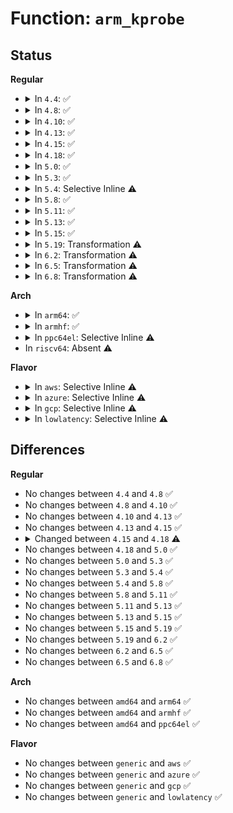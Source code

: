 # Function: <code>arm_kprobe</code>

## Status
<b>Regular</b>
<ul>
<li>
<details>
<summary>In <code>4.4</code>: ✅</summary>

```c
void arm_kprobe(struct kprobe *kp);
```

**Collision:** Unique Static

**Inline:** No

**Transformation:** False

**Instances:**

```
In kernel/kprobes.c (ffffffff8112d930)
Location: kernel/kprobes.c:968
Inline: False
Direct callers:
  - kernel/kprobes.c:enable_kprobe
  - kernel/kprobes.c:write_enabled_file_bool
```
**Symbols:**

```
ffffffff8112d930-ffffffff8112da07: arm_kprobe (STB_LOCAL)
```
</details>
</li>
<li>
<details>
<summary>In <code>4.8</code>: ✅</summary>

```c
void arm_kprobe(struct kprobe *kp);
```

**Collision:** Unique Static

**Inline:** No

**Transformation:** False

**Instances:**

```
In kernel/kprobes.c (ffffffff81135b90)
Location: kernel/kprobes.c:968
Inline: False
Direct callers:
  - kernel/kprobes.c:write_enabled_file_bool
  - kernel/kprobes.c:enable_kprobe
```
**Symbols:**

```
ffffffff81135b90-ffffffff81135c67: arm_kprobe (STB_LOCAL)
```
</details>
</li>
<li>
<details>
<summary>In <code>4.10</code>: ✅</summary>

```c
void arm_kprobe(struct kprobe *kp);
```

**Collision:** Unique Static

**Inline:** No

**Transformation:** False

**Instances:**

```
In kernel/kprobes.c (ffffffff8113f910)
Location: kernel/kprobes.c:968
Inline: False
Direct callers:
  - kernel/kprobes.c:write_enabled_file_bool
  - kernel/kprobes.c:enable_kprobe
```
**Symbols:**

```
ffffffff8113f910-ffffffff8113f9e7: arm_kprobe (STB_LOCAL)
```
</details>
</li>
<li>
<details>
<summary>In <code>4.13</code>: ✅</summary>

```c
void arm_kprobe(struct kprobe *kp);
```

**Collision:** Unique Static

**Inline:** No

**Transformation:** False

**Instances:**

```
In kernel/kprobes.c (ffffffff81140db0)
Location: kernel/kprobes.c:1014
Inline: False
Direct callers:
  - kernel/kprobes.c:write_enabled_file_bool
  - kernel/kprobes.c:enable_kprobe
```
**Symbols:**

```
ffffffff81140db0-ffffffff81140e7c: arm_kprobe (STB_LOCAL)
```
</details>
</li>
<li>
<details>
<summary>In <code>4.15</code>: ✅</summary>

```c
void arm_kprobe(struct kprobe *kp);
```

**Collision:** Unique Static

**Inline:** No

**Transformation:** False

**Instances:**

```
In kernel/kprobes.c (ffffffff8114dc50)
Location: kernel/kprobes.c:1016
Inline: False
Direct callers:
  - kernel/kprobes.c:write_enabled_file_bool
  - kernel/kprobes.c:enable_kprobe
```
**Symbols:**

```
ffffffff8114dc50-ffffffff8114dd1c: arm_kprobe (STB_LOCAL)
```
</details>
</li>
<li>
<details>
<summary>In <code>4.18</code>: ✅</summary>

```c
int arm_kprobe(struct kprobe *kp);
```

**Collision:** Unique Static

**Inline:** No

**Transformation:** False

**Instances:**

```
In kernel/kprobes.c (ffffffff8115c790)
Location: kernel/kprobes.c:1038
Inline: False
Direct callers:
  - kernel/kprobes.c:write_enabled_file_bool
  - kernel/kprobes.c:enable_kprobe
```
**Symbols:**

```
ffffffff8115c790-ffffffff8115c8ae: arm_kprobe (STB_LOCAL)
```
</details>
</li>
<li>
<details>
<summary>In <code>5.0</code>: ✅</summary>

```c
int arm_kprobe(struct kprobe *kp);
```

**Collision:** Unique Static

**Inline:** No

**Transformation:** False

**Instances:**

```
In kernel/kprobes.c (ffffffff811694a0)
Location: kernel/kprobes.c:1053
Inline: False
Direct callers:
  - kernel/kprobes.c:write_enabled_file_bool
  - kernel/kprobes.c:enable_kprobe
```
**Symbols:**

```
ffffffff811694a0-ffffffff811695be: arm_kprobe (STB_LOCAL)
```
</details>
</li>
<li>
<details>
<summary>In <code>5.3</code>: ✅</summary>

```c
int arm_kprobe(struct kprobe *kp);
```

**Collision:** Unique Static

**Inline:** No

**Transformation:** False

**Instances:**

```
In kernel/kprobes.c (ffffffff81176340)
Location: kernel/kprobes.c:1038
Inline: False
Direct callers:
  - kernel/kprobes.c:write_enabled_file_bool
  - kernel/kprobes.c:enable_kprobe
```
**Symbols:**

```
ffffffff81176340-ffffffff81176462: arm_kprobe (STB_LOCAL)
```
</details>
</li>
<li>
<details>
<summary>In <code>5.4</code>: Selective Inline ⚠️</summary>

```c
int arm_kprobe(struct kprobe *kp);
```

**Collision:** Unique Static

**Inline:** Selective

**Transformation:** False

**Instances:**

```
In kernel/kprobes.c (ffffffff81182240)
Location: kernel/kprobes.c:1083
Inline: True
Direct callers:
  - kernel/kprobes.c:write_enabled_file_bool
  - kernel/kprobes.c:enable_kprobe
```
**Symbols:**

```
ffffffff81182240-ffffffff81182381: arm_kprobe (STB_LOCAL)
```
</details>
</li>
<li>
<details>
<summary>In <code>5.8</code>: ✅</summary>

```c
int arm_kprobe(struct kprobe *kp);
```

**Collision:** Unique Static

**Inline:** No

**Transformation:** False

**Instances:**

```
In kernel/kprobes.c (ffffffff81196210)
Location: kernel/kprobes.c:1099
Inline: False
Direct callers:
  - kernel/kprobes.c:arm_all_kprobes
  - kernel/kprobes.c:enable_kprobe
  - kernel/kprobes.c:register_aggr_kprobe
```
**Symbols:**

```
ffffffff81196210-ffffffff811962bd: arm_kprobe (STB_LOCAL)
```
</details>
</li>
<li>
<details>
<summary>In <code>5.11</code>: ✅</summary>

```c
int arm_kprobe(struct kprobe *kp);
```

**Collision:** Unique Static

**Inline:** No

**Transformation:** False

**Instances:**

```
In kernel/kprobes.c (ffffffff81192fa0)
Location: kernel/kprobes.c:1122
Inline: False
Direct callers:
  - kernel/kprobes.c:arm_all_kprobes
  - kernel/kprobes.c:enable_kprobe
  - kernel/kprobes.c:register_aggr_kprobe
```
**Symbols:**

```
ffffffff81192fa0-ffffffff8119304d: arm_kprobe (STB_LOCAL)
```
</details>
</li>
<li>
<details>
<summary>In <code>5.13</code>: ✅</summary>

```c
int arm_kprobe(struct kprobe *kp);
```

**Collision:** Unique Static

**Inline:** No

**Transformation:** False

**Instances:**

```
In kernel/kprobes.c (ffffffff81193f20)
Location: kernel/kprobes.c:1123
Inline: False
Direct callers:
  - kernel/kprobes.c:write_enabled_file_bool
  - kernel/kprobes.c:enable_kprobe
  - kernel/kprobes.c:register_aggr_kprobe
```
**Symbols:**

```
ffffffff81193f20-ffffffff81194064: arm_kprobe (STB_LOCAL)
```
</details>
</li>
<li>
<details>
<summary>In <code>5.15</code>: ✅</summary>

```c
int arm_kprobe(struct kprobe *kp);
```

**Collision:** Unique Static

**Inline:** No

**Transformation:** False

**Instances:**

```
In kernel/kprobes.c (ffffffff811bcdd0)
Location: kernel/kprobes.c:1133
Inline: False
Direct callers:
  - kernel/kprobes.c:write_enabled_file_bool
  - kernel/kprobes.c:enable_kprobe
  - kernel/kprobes.c:register_aggr_kprobe
```
**Symbols:**

```
ffffffff811bcdd0-ffffffff811bcf0b: arm_kprobe (STB_LOCAL)
```
</details>
</li>
<li>
<details>
<summary>In <code>5.19</code>: Transformation ⚠️</summary>

```c
int arm_kprobe(struct kprobe *kp);
```

**Collision:** Unique Static

**Inline:** No

**Transformation:** True

**Instances:**

```
In kernel/kprobes.c (0)
Location: kernel/kprobes.c:1163
Inline: False
Direct callers:
  - kernel/kprobes.c:write_enabled_file_bool
  - kernel/kprobes.c:enable_kprobe
  - kernel/kprobes.c:register_kprobe
  - kernel/kprobes.c:register_aggr_kprobe
```
**Symbols:**

```
ffffffff811f02f0-ffffffff811f0445: arm_kprobe (STB_LOCAL)
ffffffff81e645c9-ffffffff81e645e6: arm_kprobe.cold (STB_LOCAL)
```
</details>
</li>
<li>
<details>
<summary>In <code>6.2</code>: Transformation ⚠️</summary>

```c
int arm_kprobe(struct kprobe *kp);
```

**Collision:** Unique Static

**Inline:** No

**Transformation:** True

**Instances:**

```
In kernel/kprobes.c (0)
Location: kernel/kprobes.c:1160
Inline: False
Direct callers:
  - kernel/kprobes.c:write_enabled_file_bool
  - kernel/kprobes.c:enable_kprobe
  - kernel/kprobes.c:register_kprobe
  - kernel/kprobes.c:register_aggr_kprobe
```
**Symbols:**

```
ffffffff81236e50-ffffffff81236fa5: arm_kprobe (STB_LOCAL)
ffffffff8205c6d3-ffffffff8205c6f0: arm_kprobe.cold (STB_LOCAL)
```
</details>
</li>
<li>
<details>
<summary>In <code>6.5</code>: Transformation ⚠️</summary>

```c
int arm_kprobe(struct kprobe *kp);
```

**Collision:** Unique Static

**Inline:** No

**Transformation:** True

**Instances:**

```
In kernel/kprobes.c (0)
Location: kernel/kprobes.c:1160
Inline: False
Direct callers:
  - kernel/kprobes.c:write_enabled_file_bool
  - kernel/kprobes.c:enable_kprobe
  - kernel/kprobes.c:register_kprobe
  - kernel/kprobes.c:register_aggr_kprobe
```
**Symbols:**

```
ffffffff8124df10-ffffffff8124e062: arm_kprobe (STB_LOCAL)
ffffffff820db030-ffffffff820db045: arm_kprobe.cold (STB_LOCAL)
```
</details>
</li>
<li>
<details>
<summary>In <code>6.8</code>: Transformation ⚠️</summary>

```c
int arm_kprobe(struct kprobe *kp);
```

**Collision:** Unique Static

**Inline:** No

**Transformation:** True

**Instances:**

```
In kernel/kprobes.c (0)
Location: kernel/kprobes.c:1160
Inline: False
Direct callers:
  - kernel/kprobes.c:write_enabled_file_bool
  - kernel/kprobes.c:enable_kprobe
  - kernel/kprobes.c:register_kprobe
  - kernel/kprobes.c:register_aggr_kprobe
```
**Symbols:**

```
ffffffff81267e40-ffffffff81267f92: arm_kprobe (STB_LOCAL)
ffffffff821b6d86-ffffffff821b6d9b: arm_kprobe.cold (STB_LOCAL)
```
</details>
</li>
</ul>
<b>Arch</b>
<ul>
<li>
<details>
<summary>In <code>arm64</code>: ✅</summary>

```c
int arm_kprobe(struct kprobe *kp);
```

**Collision:** Unique Static

**Inline:** No

**Transformation:** False

**Instances:**

```
In kernel/kprobes.c (ffff8000101f6998)
Location: kernel/kprobes.c:1083
Inline: False
Direct callers:
  - kernel/kprobes.c:write_enabled_file_bool
  - kernel/kprobes.c:enable_kprobe
```
**Symbols:**

```
ffff8000101f6998-ffff8000101f6a14: arm_kprobe (STB_LOCAL)
```
</details>
</li>
<li>
<details>
<summary>In <code>armhf</code>: ✅</summary>

```c
int arm_kprobe(struct kprobe *kp);
```

**Collision:** Unique Static

**Inline:** No

**Transformation:** False

**Instances:**

```
In kernel/kprobes.c (c04379a8)
Location: kernel/kprobes.c:1083
Inline: False
Direct callers:
  - kernel/kprobes.c:write_enabled_file_bool
  - kernel/kprobes.c:enable_kprobe
```
**Symbols:**

```
c04379a8-c0437a2c: arm_kprobe (STB_LOCAL)
```
</details>
</li>
<li>
<details>
<summary>In <code>ppc64el</code>: Selective Inline ⚠️</summary>

```c
int arm_kprobe(struct kprobe *kp);
```

**Collision:** Unique Static

**Inline:** Selective

**Transformation:** False

**Instances:**

```
In kernel/kprobes.c (c00000000026df90)
Location: kernel/kprobes.c:1083
Inline: True
Direct callers:
  - kernel/kprobes.c:write_enabled_file_bool
  - kernel/kprobes.c:enable_kprobe
```
**Symbols:**

```
c00000000026df90-c00000000026e184: arm_kprobe (STB_LOCAL)
```
</details>
</li>
<li>
In <code>riscv64</code>: Absent ⚠️
</li>
</ul>
<b>Flavor</b>
<ul>
<li>
<details>
<summary>In <code>aws</code>: Selective Inline ⚠️</summary>

```c
int arm_kprobe(struct kprobe *kp);
```

**Collision:** Unique Static

**Inline:** Selective

**Transformation:** False

**Instances:**

```
In kernel/kprobes.c (ffffffff8117a860)
Location: kernel/kprobes.c:1083
Inline: True
Direct callers:
  - kernel/kprobes.c:write_enabled_file_bool
  - kernel/kprobes.c:enable_kprobe
```
**Symbols:**

```
ffffffff8117a860-ffffffff8117a9a1: arm_kprobe (STB_LOCAL)
```
</details>
</li>
<li>
<details>
<summary>In <code>azure</code>: Selective Inline ⚠️</summary>

```c
int arm_kprobe(struct kprobe *kp);
```

**Collision:** Unique Static

**Inline:** Selective

**Transformation:** False

**Instances:**

```
In kernel/kprobes.c (ffffffff8116da00)
Location: kernel/kprobes.c:1083
Inline: True
Direct callers:
  - kernel/kprobes.c:write_enabled_file_bool
  - kernel/kprobes.c:enable_kprobe
```
**Symbols:**

```
ffffffff8116da00-ffffffff8116db41: arm_kprobe (STB_LOCAL)
```
</details>
</li>
<li>
<details>
<summary>In <code>gcp</code>: Selective Inline ⚠️</summary>

```c
int arm_kprobe(struct kprobe *kp);
```

**Collision:** Unique Static

**Inline:** Selective

**Transformation:** False

**Instances:**

```
In kernel/kprobes.c (ffffffff81178630)
Location: kernel/kprobes.c:1083
Inline: True
Direct callers:
  - kernel/kprobes.c:write_enabled_file_bool
  - kernel/kprobes.c:enable_kprobe
```
**Symbols:**

```
ffffffff81178630-ffffffff81178771: arm_kprobe (STB_LOCAL)
```
</details>
</li>
<li>
<details>
<summary>In <code>lowlatency</code>: Selective Inline ⚠️</summary>

```c
int arm_kprobe(struct kprobe *kp);
```

**Collision:** Unique Static

**Inline:** Selective

**Transformation:** False

**Instances:**

```
In kernel/kprobes.c (ffffffff81185f00)
Location: kernel/kprobes.c:1083
Inline: True
Direct callers:
  - kernel/kprobes.c:write_enabled_file_bool
  - kernel/kprobes.c:enable_kprobe
```
**Symbols:**

```
ffffffff81185f00-ffffffff81186041: arm_kprobe (STB_LOCAL)
```
</details>
</li>
</ul>

## Differences
<b>Regular</b>
<ul>
<li>
No changes between <code>4.4</code> and <code>4.8</code> ✅
</li>
<li>
No changes between <code>4.8</code> and <code>4.10</code> ✅
</li>
<li>
No changes between <code>4.10</code> and <code>4.13</code> ✅
</li>
<li>
No changes between <code>4.13</code> and <code>4.15</code> ✅
</li>
<li>
<details>
<summary>Changed between <code>4.15</code> and <code>4.18</code> ⚠️</summary>
<ul>
<li>
<b>Return type changed. </b>
<code>void</code> ➡️ <code>int</code>
</li>
</ul>
</details>
</li>
<li>
No changes between <code>4.18</code> and <code>5.0</code> ✅
</li>
<li>
No changes between <code>5.0</code> and <code>5.3</code> ✅
</li>
<li>
No changes between <code>5.3</code> and <code>5.4</code> ✅
</li>
<li>
No changes between <code>5.4</code> and <code>5.8</code> ✅
</li>
<li>
No changes between <code>5.8</code> and <code>5.11</code> ✅
</li>
<li>
No changes between <code>5.11</code> and <code>5.13</code> ✅
</li>
<li>
No changes between <code>5.13</code> and <code>5.15</code> ✅
</li>
<li>
No changes between <code>5.15</code> and <code>5.19</code> ✅
</li>
<li>
No changes between <code>5.19</code> and <code>6.2</code> ✅
</li>
<li>
No changes between <code>6.2</code> and <code>6.5</code> ✅
</li>
<li>
No changes between <code>6.5</code> and <code>6.8</code> ✅
</li>
</ul>
<b>Arch</b>
<ul>
<li>
No changes between <code>amd64</code> and <code>arm64</code> ✅
</li>
<li>
No changes between <code>amd64</code> and <code>armhf</code> ✅
</li>
<li>
No changes between <code>amd64</code> and <code>ppc64el</code> ✅
</li>
</ul>
<b>Flavor</b>
<ul>
<li>
No changes between <code>generic</code> and <code>aws</code> ✅
</li>
<li>
No changes between <code>generic</code> and <code>azure</code> ✅
</li>
<li>
No changes between <code>generic</code> and <code>gcp</code> ✅
</li>
<li>
No changes between <code>generic</code> and <code>lowlatency</code> ✅
</li>
</ul>
